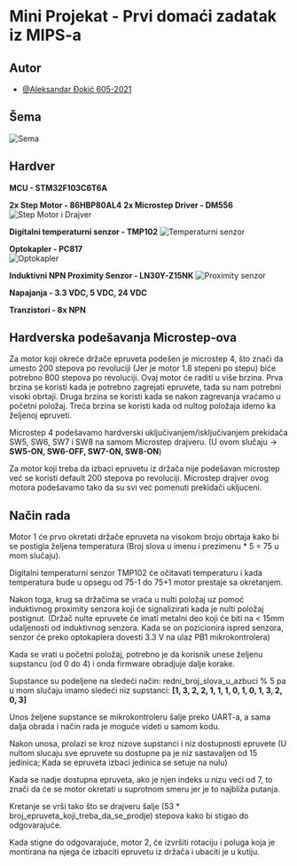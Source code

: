 # Mini Projekat - Prvi domaći zadatak iz MIPS-a

## Autor

- [@Aleksandar Đokić 605-2021](https://www.github.com/caojasamalex)

## Šema
![Sema](https://i.ibb.co/XDZFzsx/Screenshot-2023-12-13-134608.png)

## Hardver

**MCU - STM32F103C6T6A**

**2x Step Motor - 86HBP80AL4**
**2x Microstep Driver - DM556**
![Step Motor i Drajver](https://i.ibb.co/S7VSWGj/image.png)

**Digitalni temperaturni senzor - TMP102**
![Temperaturni senzor](https://cdn.sparkfun.com//assets/parts/1/0/5/9/3/13314-02a.jpg)

**Optokapler - PC817**\
![Optokapler](https://robu.in/wp-content/uploads/2018/12/PC817-DIP-4-Transistor-Output-Optocoupler-Pack-of-5-ICs-6.jpg)

**Induktivni NPN Proximity Senzor - LN30Y-Z15NK**
![Proximity senzor](https://www.ep-solutions.rs/uploads/prodimgs/b/xurui-induktivni-senzor-m30-detekcija-15mm-npn-no-10-30-vdc-ln30y-z15nk.jpg)

**Napajanja - 3.3 VDC, 5 VDC, 24 VDC**

**Tranzistori - 8x NPN**

## Hardverska podešavanja Microstep-ova
Za motor koji okreće držače epruveta podešen je microstep 4, što znači da umesto 200 stepova po revoluciji (Jer je motor 1.8 stepeni po stepu) biće potrebno 800 stepova po revoluciji. Ovaj motor će raditi u više brzina. Prva brzina se koristi kada je potrebno zagrejati epruvete, tada su nam potrebni visoki obrtaji. Druga brzina se koristi kada se nakon zagrevanja vraćamo u početni položaj. Treća brzina se koristi kada od nultog položaja idemo ka željenoj epruveti.

Microstep 4 podešavamo hardverski uključivanjem/isključivanjem prekidača SW5, SW6, SW7 i SW8 na samom Microstep drajveru. (U ovom slučaju -> **SW5-ON, SW6-OFF, SW7-ON, SW8-ON**)

Za motor koji treba da izbaci epruvetu iz držača nije podešavan microstep već se koristi default 200 stepova po revoluciji. Microstep drajver ovog motora podešavamo tako da su svi već pomenuti prekidači ukljuceni.

## Način rada

Motor 1 će prvo okretati držače epruveta na visokom broju obrtaja kako bi se postigla željena temperatura (Broj slova u imenu i prezimenu * 5 = 75 u mom slučaju).

Digitalni temperaturni senzor TMP102 će očitavati temperaturu i kada temperatura bude u opsegu od 75-1 do 75+1 motor prestaje sa okretanjem.

Nakon toga, krug sa držačima se vraća u nulti položaj uz pomoć induktivnog proximity senzora koji će signalizirati kada je nulti položaj postignut. (Držač nulte epruvete će imati metalni deo koji će biti na < 15mm udaljenosti od induktivnog senzora. Kada se on pozicionira ispred senzora, senzor će preko optokaplera dovesti 3.3 V na ulaz PB1 mikrokontrolera)

Kada se vrati u početni položaj, potrebno je da korisnik unese željenu supstancu (od 0 do 4) i onda firmware obradjuje dalje korake.

Supstance su podeljene na sledeći način: redni_broj_slova_u_azbuci % 5 pa u mom slučaju imamo sledeći niz supstanci: **[1, 3, 2, 2, 1, 1, 1, 0, 1, 0, 1, 3, 2, 0, 3]**

Unos željene supstance se mikrokontroleru šalje preko UART-a, a sama dalja obrada i način rada je moguće videti u samom kodu.

Nakon unosa, prolazi se kroz nizove supstanci i niz dostupnosti epruvete (U nultom slucaju sve epruvete su dostupne pa je niz sastavaljen od 15 jedinica; Kada se epruveta izbaci jedinica se setuje na nulu)

Kada se nadje dostupna epruveta, ako je njen indeks u nizu veći od 7, to znači da će se motor okretati u suprotnom smeru jer je to najbliža putanja.

Kretanje se vrši tako što se drajveru šalje (53 * broj_epruveta_koji_treba_da_se_prodje) stepova kako bi stigao do odgovarajuće.

Kada stigne do odgovarajuće, motor 2, će izvršiti rotaciju i poluga koja je montirana na njega će izbaciti epruvetu iz držača i ubaciti je u kutiju.